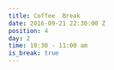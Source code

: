 ```yaml
---
title: Coffee  Break
date: 2016-09-21 22:30:00 Z
position: 4
day: 2
time: 10:30 - 11:00 am
is_break: true
---
```


